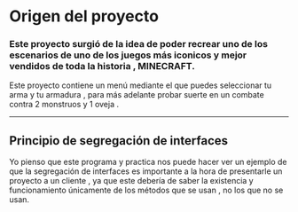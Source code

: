 # Origen del proyecto
### Este proyecto surgió de la idea de poder recrear uno de los escenarios de uno de los juegos más iconicos y mejor vendidos de toda la historia , MINECRAFT.

Este proyecto contiene un menú mediante el que puedes seleccionar tu arma y tu armadura , para más adelante probar suerte en un combate contra 2 monstruos y 1 oveja . 

-------------------------------------------------------------------------

## Principio de segregación de interfaces

Yo pienso que este programa y practica nos puede hacer ver un ejemplo de que la segregación de interfaces es importante a la hora de presentarle un proyecto a un cliente , ya que este debería de saber la existencia y funcionamiento únicamente de los métodos que se usan , no los que no se usan.